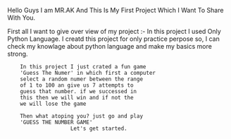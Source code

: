 Hello Guys I am MR.AK
And This Is My First Project Which I Want To Share With You.

First all I want to give over view of my project :-
        In this project I used Only Python Language. 
        I creatd this project for only practice perpose 
        so, I can check my knowlage about python 
        language and make my basics more strong.

        In this project I just crated a fun game 
        'Guess The Numer' in which first a computer 
        select a random numer between the range 
        of 1 to 100 an give us 7 attempts to 
        guess that number. if we successed in 
        this then we will win and if not the
        we will lose the game 

        Then what atoping you? just go and play 
        'GUESS THE NUMBER GAME'
                        Let's get started.
